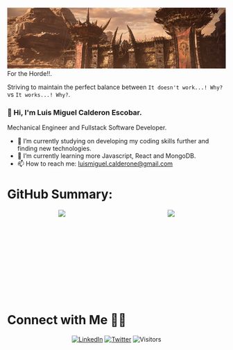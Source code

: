 ![](https://github.com/1uiscalderon/1uiscalderon/blob/main/images/world-of-warcraft-orgrimmar-cinematic-banner.jpg)
For the Horde!!.

Striving to maintain the perfect balance between `It doesn't work...! Why?` vs `It works...! Why?`.

### 👋 Hi, I'm Luis Miguel Calderon Escobar.

Mechanical Engineer and Fullstack Software Developer.


- 🔭 I’m currently studying on developing my coding skills further and finding new technologies.
- 🌱 I’m currently learning more Javascript, React and MongoDB.
- 📫 How to reach me: [luismiguel.calderone@gmail.com](mailto:luismiguel.calderone@gmail.com)

<h1>GitHub Summary:</h1>
<div style="display:flex; justify-content:space-around">
    <img src="https://github-readme-stats.vercel.app/api?username=1uiscalderon&show_icons=true&theme=tokyonight" height="180px">
    <img src="https://github-readme-stats.vercel.app/api/top-langs/?username=1uiscalderon&theme=tokyonight&langs_count=8&layout=compact" height="180px">
</div>

<br>

<h1>Connect with Me 🤝🏻</h1>
<div>
<p align="center">
<a href="https://www.linkedin.com/in/luis-miguel-calderon/"><img alt="LinkedIn" src="https://img.shields.io/badge/LinkedIN-Luis Miguel%20Calderon-blue?style=flat&logo=linkedin"></a>
<a href="https://twitter.com/TheLuismc"><img alt="Twitter" src="https://img.shields.io/badge/Twitter-Luis Miguel Calderon%20-blue?style=flat&logo=twitter"></a>
<img alt="Visitors" src="https://visitor-badge.laobi.icu/badge?page_id=1uiscalderon">
</p>
</div>